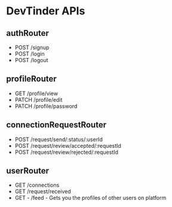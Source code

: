 # DevTinder APIs

## authRouter
- POST /signup
- POST /login
- POST /logout

## profileRouter
- GET /profile/view
- PATCH /profile/edit
- PATCH /profile/password

## connectionRequestRouter
- POST /request/send/:status/:userId
- POST /request/review/accepted/:requestId
- POST /request/review/rejected/:requestId

## userRouter
- GET /connections
- GET /request/received
- GET - /feed - Gets you the profiles of other users on platform 

